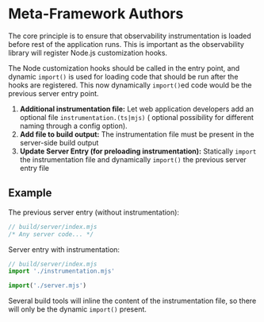 # Meta-Framework Authors

The core principle is to ensure that observability instrumentation is loaded before rest of the application runs.
This is important as the observability library will register Node.js customization hooks.

The Node customization hooks should be called in the entry point, and dynamic `import()` is used for loading code that
should be run after the hooks are registered. This now dynamically `import()`ed code would be the previous server entry
point.

1. **Additional instrumentation file:** Let web application developers add an optional file `instrumentation.(ts|mjs)` (
   optional possibility for different naming through a config option).
2. **Add file to build output:** The instrumentation file must be present in the server-side build output
3. **Update Server Entry (for preloading instrumentation):** Statically `import` the instrumentation file and
   dynamically `import()` the previous server entry file

## Example

The previous server entry (without instrumentation):

```js 
// build/server/index.mjs
/* Any server code... */
```

Server entry with instrumentation:

```js
// build/server/index.mjs
import './instrumentation.mjs'

import('./server.mjs')
```

Several build tools will inline the content of the instrumentation file, so there will only be the dynamic `import()`
present.

